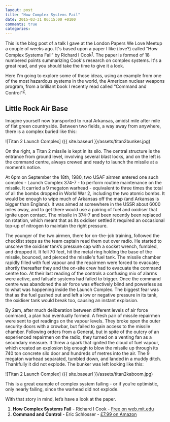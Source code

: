 ```yaml
---
layout: post
title: "How Complex Systems Fail"
date: 2015-03-31 06:15:00 +0100
comments: true
categories:
---
```


This is the blog post of a talk I gave at the London Papers We Love Meetup a
couple of weeks ago. It's based upon a paper I like (love?) called “How Complex
Systems Fail” by Richard I Cook<sup>[1](#references)</sup>. The paper is formed
of 18 numbered points summarizing Cook's research on complex systems. It's a
great read, and you should take the time to give it a look.

Here I'm going to explore some of those ideas, using an example from one of the
most hazardous systems in the world, the American nuclear weapons program, from
a brilliant book I recently read called “Command and
Control”<sup>[2](#references)</sup>.

## Little Rock Air Base

Imagine yourself now transported to rural Arkansas, amidst mile after mile of
flat green countryside. Between two fields, a way away from anywhere, there is
a complex buried like this:

![Titan 2 Launch Complex]
({{ site.baseurl }}/assets/titan2bunker.jpg)

On the right, a Titan 2 missile is kept in its silo. The central structure is
the entrance from ground level, involving several blast locks, and on the left
is the command centre, always crewed and ready to launch the missile at a
moment’s notice.

At 6pm on September the 18th, 1980, two USAF airmen entered one such complex -
Launch Complex 374-7 - to perform routine maintenance on the missile. It
carried a 9 megaton warhead - equivalent to three times the total of all the
bombs dropped in World War 2, including the two atomic bombs. It would be
enough to wipe much of Arkansas off the map (and Arkansas is bigger than
England). It was aimed at somewhere in the USSR about 6000 miles away, and to
get there would use a pairing of fuel and oxidiser that ignite upon contact.
The missile in 374-7 and been recently been replaced on rotation, which meant
that as its oxidiser settled it required an occasional top-up of nitrogen to
maintain the right pressure.

The younger of the two airmen, there for on-the-job training, followed the
checklist steps as the team captain read them out over radio. He started to
unscrew the oxidiser tank’s pressure cap with a socket wrench, fumbled, and
dropped it. It fell 70 feet, hit the metal ring holding the base of the
missile, bounced, and pierced the missile's fuel tank. The missile chamber
rapidly filled with fuel vapour and the repairmen were forced to evacuate;
shortly thereafter they and the on-site crew had to evacuate the command centre
too. At their last reading of the controls a confusing mix of alarms were
active, and failsafe systems had failed to trigger. Once the command centre was
abandoned the air force was effectively blind and powerless as to what was
happening inside the Launch Complex. The biggest fear was that as the fuel
gushed out and left a low or negative pressure in its tank, the oxidiser tank
would break too, causing an instant explosion.

By 2am, after much deliberation between different levels of air force command,
a plan had eventually formed. A fresh pair of missile repairmen were sent to
get readings on the vapour levels. They broke open the outer security doors
with a crowbar, but failed to gain access to the missile chamber. Following
orders from a General, but in spite of the outcry of an experienced repairmen
on the radio, they turned on a venting fan as a secondary measure. It threw a
spark that ignited the cloud of fuel vapour, which created an explosion big
enough to blow the missile up through its 740 ton concrete silo door and
hundreds of metres into the air. The 9 megaton warhead separated, tumbled down,
and landed in a muddy ditch. Thankfully it did not explode. The bunker was left
looking like this:

![Titan 2 Launch Complex]
({{ site.baseurl }}/assets/titan2kaboom.jpg)

This is a great example of complex system failing - or if you’re optimistic,
only nearly failing, since the warhead did not explode.

With that story in mind, let’s have a look at the paper.



<a name="references"></a>

1. **How Complex Systems Fail** - Richard I Cook - [Free on web.mit.edu](http://web.mit.edu/2.75/resources/random/How%20Complex%20Systems%20Fail.pdf)
1. **Command and Control** - Eric Schlosser - [£7.99 on Amazon](http://www.amazon.co.uk/Command-Control-Eric-Schlosser/dp/0141037911/)
